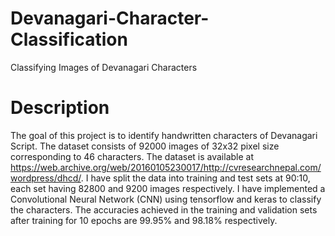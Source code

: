 # Devanagari-Character-Classification
Classifying Images of Devanagari Characters
# Description
The goal of this project is to identify handwritten characters of Devanagari Script. The dataset consists of  92000 images of 32x32 pixel size corresponding to 46 characters. The dataset is available at https://web.archive.org/web/20160105230017/http://cvresearchnepal.com/wordpress/dhcd/. 
I have split the data into training and test sets at 90:10, each set having 82800 and 9200 images respectively. I have implemented a Convolutional Neural Network (CNN) using tensorflow and keras to classify the characters. The accuracies achieved in the training and validation sets after training for 10 epochs are 99.95% and 98.18% respectively.
